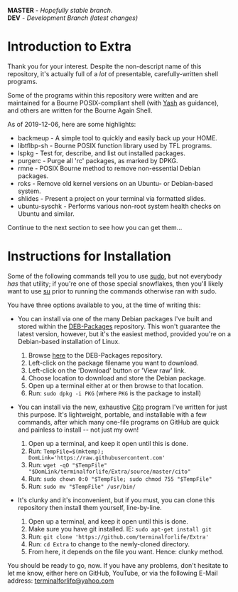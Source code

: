 **MASTER** - _Hopefully stable branch._\
**DEV** - _Development Branch (latest changes)_

# Introduction to Extra

Thank you for your interest. Despite the non-descript name of this repository, it's actually full of a _lot_ of presentable, carefully-written shell programs.

Some of the programs within this repository were written and are maintained for a Bourne POSIX-compliant shell (with [Yash](https://yash.osdn.jp/) as guidance), and others are written for the Bourne Again Shell.

As of 2019-12-06, here are some highlights:

  * backmeup - A simple tool to quickly and easily back up your HOME.
  * libtflbp-sh - Bourne POSIX function library used by TFL programs.
  * lspkg - Test for, describe, and list out installed packages.
  * purgerc - Purge all 'rc' packages, as marked by DPKG.
  * rmne - POSIX Bourne method to remove non-essential Debian packages.
  * roks - Remove old kernel versions on an Ubuntu- or Debian-based system.
  * shlides - Present a project on your terminal via formatted slides.
  * ubuntu-syschk - Performs various non-root system health checks on Ubuntu and similar.

Continue to the next section to see how you can get them...

# Instructions for Installation

Some of the following commands tell you to use [sudo](https://en.wikipedia.org/wiki/Sudo), but not everybody _has_ that utility; if you're one of those special snowflakes, then you'll likely want to use [su](https://en.wikipedia.org/wiki/Su_\(Unix\)) prior to running the commands otherwise ran with sudo.

You have three options available to you, at the time of writing this:

  * You can install via one of the many Debian packages I've built and stored within the [DEB-Packages](https://github.com/terminalforlife/DEB-Packages) repository. This won't guarantee the latest version, however, but it's the easiest method, provided you're on a Debian-based installation of Linux.

    1. Browse [here](https://github.com/terminalforlife/DEB-Packages) to the DEB-Packages repository.
    2. Left-click on the package filename you want to download.
    3. Left-click on the 'Download' button or 'View raw' link.
    4. Choose location to download and store the Debian package.
    5. Open up a terminal either at or then browse to that location.
    6. Run: `sudo dpkg -i PKG` (where `PKG` is the package to install)

  * You can install via the new, exhaustive [Cito](https://github.com/terminalforlife/Extra/source/blob/master/cito) program I've written for just this purpose. It's lightweight, portable, and installable with a few commands, after which many one-file programs on GitHub are quick and painless to install -- not just my own!

    1. Open up a terminal, and keep it open until this is done.
    2. Run: `TempFile=$(mktemp); DomLink='https://raw.githubusercontent.com'`
    3. Run: `wget -qO "$TempFile" "$DomLink/terminalforlife/Extra/source/master/cito"`
    4. Run: `sudo chown 0:0 "$TempFile; sudo chmod 755 "$TempFile"`
    5. Run: `sudo mv "$TempFile" /usr/bin/`

  * It's clunky and it's inconvenient, but if you must, you can clone this repository then install them yourself, line-by-line.

    1. Open up a terminal, and keep it open until this is done.
    2. Make sure you have git installed. IE: `sudo apt-get install git`
    3. Run: `git clone 'https://github.com/terminalforlife/Extra'`
    4. Run: `cd Extra` to change to the newly-cloned directory.
    5. From here, it depends on the file you want. Hence: clunky method.

You should be ready to go, now. If you have any problems, don't hesitate to let me know, either here on GitHub, YouTube, or via the following E-Mail address: terminalforlife@yahoo.com

